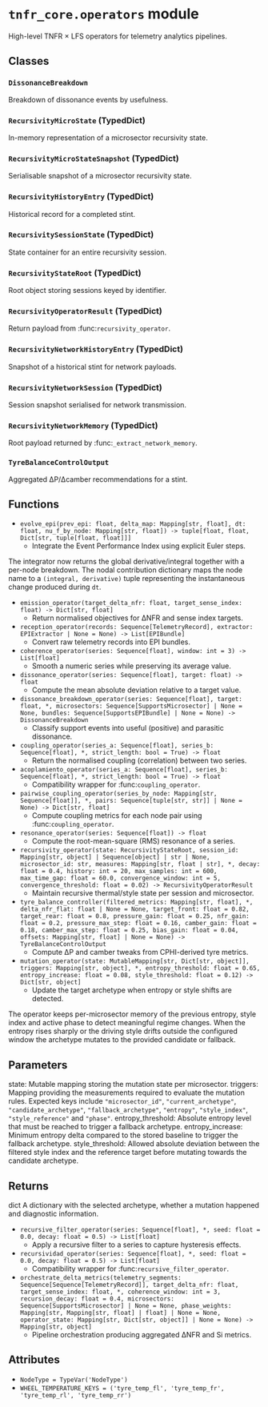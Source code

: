 # `tnfr_core.operators` module
High-level TNFR × LFS operators for telemetry analytics pipelines.

## Classes
### `DissonanceBreakdown`
Breakdown of dissonance events by usefulness.

### `RecursivityMicroState` (TypedDict)
In-memory representation of a microsector recursivity state.

### `RecursivityMicroStateSnapshot` (TypedDict)
Serialisable snapshot of a microsector recursivity state.

### `RecursivityHistoryEntry` (TypedDict)
Historical record for a completed stint.

### `RecursivitySessionState` (TypedDict)
State container for an entire recursivity session.

### `RecursivityStateRoot` (TypedDict)
Root object storing sessions keyed by identifier.

### `RecursivityOperatorResult` (TypedDict)
Return payload from :func:`recursivity_operator`.

### `RecursivityNetworkHistoryEntry` (TypedDict)
Snapshot of a historical stint for network payloads.

### `RecursivityNetworkSession` (TypedDict)
Session snapshot serialised for network transmission.

### `RecursivityNetworkMemory` (TypedDict)
Root payload returned by :func:`_extract_network_memory`.

### `TyreBalanceControlOutput`
Aggregated ΔP/Δcamber recommendations for a stint.

## Functions
- `evolve_epi(prev_epi: float, delta_map: Mapping[str, float], dt: float, nu_f_by_node: Mapping[str, float]) -> tuple[float, float, Dict[str, tuple[float, float]]]`
  - Integrate the Event Performance Index using explicit Euler steps.

The integrator now returns the global derivative/integral together with a
per-node breakdown.  The nodal contribution dictionary maps the node name
to a ``(integral, derivative)`` tuple representing the instantaneous
change produced during ``dt``.
- `emission_operator(target_delta_nfr: float, target_sense_index: float) -> Dict[str, float]`
  - Return normalised objectives for ΔNFR and sense index targets.
- `reception_operator(records: Sequence[TelemetryRecord], extractor: EPIExtractor | None = None) -> List[EPIBundle]`
  - Convert raw telemetry records into EPI bundles.
- `coherence_operator(series: Sequence[float], window: int = 3) -> List[float]`
  - Smooth a numeric series while preserving its average value.
- `dissonance_operator(series: Sequence[float], target: float) -> float`
  - Compute the mean absolute deviation relative to a target value.
- `dissonance_breakdown_operator(series: Sequence[float], target: float, *, microsectors: Sequence[SupportsMicrosector] | None = None, bundles: Sequence[SupportsEPIBundle] | None = None) -> DissonanceBreakdown`
  - Classify support events into useful (positive) and parasitic dissonance.
- `coupling_operator(series_a: Sequence[float], series_b: Sequence[float], *, strict_length: bool = True) -> float`
  - Return the normalised coupling (correlation) between two series.
- `acoplamiento_operator(series_a: Sequence[float], series_b: Sequence[float], *, strict_length: bool = True) -> float`
  - Compatibility wrapper for :func:`coupling_operator`.
- `pairwise_coupling_operator(series_by_node: Mapping[str, Sequence[float]], *, pairs: Sequence[tuple[str, str]] | None = None) -> Dict[str, float]`
  - Compute coupling metrics for each node pair using :func:`coupling_operator`.
- `resonance_operator(series: Sequence[float]) -> float`
  - Compute the root-mean-square (RMS) resonance of a series.
- `recursivity_operator(state: RecursivityStateRoot, session_id: Mapping[str, object] | Sequence[object] | str | None, microsector_id: str, measures: Mapping[str, float | str], *, decay: float = 0.4, history: int = 20, max_samples: int = 600, max_time_gap: float = 60.0, convergence_window: int = 5, convergence_threshold: float = 0.02) -> RecursivityOperatorResult`
  - Maintain recursive thermal/style state per session and microsector.
- `tyre_balance_controller(filtered_metrics: Mapping[str, float], *, delta_nfr_flat: float | None = None, target_front: float = 0.82, target_rear: float = 0.8, pressure_gain: float = 0.25, nfr_gain: float = 0.2, pressure_max_step: float = 0.16, camber_gain: float = 0.18, camber_max_step: float = 0.25, bias_gain: float = 0.04, offsets: Mapping[str, float] | None = None) -> TyreBalanceControlOutput`
  - Compute ΔP and camber tweaks from CPHI-derived tyre metrics.
- `mutation_operator(state: MutableMapping[str, Dict[str, object]], triggers: Mapping[str, object], *, entropy_threshold: float = 0.65, entropy_increase: float = 0.08, style_threshold: float = 0.12) -> Dict[str, object]`
  - Update the target archetype when entropy or style shifts are detected.

The operator keeps per-microsector memory of the previous entropy, style
index and active phase to detect meaningful regime changes.  When the
entropy rises sharply or the driving style drifts outside the configured
window the archetype mutates to the provided candidate or fallback.

Parameters
----------
state:
    Mutable mapping storing the mutation state per microsector.
triggers:
    Mapping providing the measurements required to evaluate the mutation
    rules.  Expected keys include ``"microsector_id"``,
    ``"current_archetype"``, ``"candidate_archetype"``,
    ``"fallback_archetype"``, ``"entropy"``, ``"style_index"``,
    ``"style_reference"`` and ``"phase"``.
entropy_threshold:
    Absolute entropy level that must be reached to trigger a fallback
    archetype.
entropy_increase:
    Minimum entropy delta compared to the stored baseline to trigger the
    fallback archetype.
style_threshold:
    Allowed absolute deviation between the filtered style index and the
    reference target before mutating towards the candidate archetype.

Returns
-------
dict
    A dictionary with the selected archetype, whether a mutation happened
    and diagnostic information.
- `recursive_filter_operator(series: Sequence[float], *, seed: float = 0.0, decay: float = 0.5) -> List[float]`
  - Apply a recursive filter to a series to capture hysteresis effects.
- `recursividad_operator(series: Sequence[float], *, seed: float = 0.0, decay: float = 0.5) -> List[float]`
  - Compatibility wrapper for :func:`recursive_filter_operator`.
- `orchestrate_delta_metrics(telemetry_segments: Sequence[Sequence[TelemetryRecord]], target_delta_nfr: float, target_sense_index: float, *, coherence_window: int = 3, recursion_decay: float = 0.4, microsectors: Sequence[SupportsMicrosector] | None = None, phase_weights: Mapping[str, Mapping[str, float] | float] | None = None, operator_state: Mapping[str, Dict[str, object]] | None = None) -> Mapping[str, object]`
  - Pipeline orchestration producing aggregated ΔNFR and Si metrics.

## Attributes
- `NodeType = TypeVar('NodeType')`
- `WHEEL_TEMPERATURE_KEYS = ('tyre_temp_fl', 'tyre_temp_fr', 'tyre_temp_rl', 'tyre_temp_rr')`


